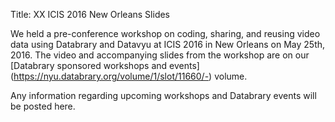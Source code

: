 Title: XX ICIS 2016 New Orleans Slides

We held a pre-conference workshop on coding, sharing, and reusing video data using Databrary and Datavyu at ICIS 2016 in New Orleans on May 25th, 2016. The video and accompanying slides from the workshop are on our [Databrary sponsored workshops and events] (https://nyu.databrary.org/volume/1/slot/11660/-) volume. 

Any information regarding upcoming workshops and Databrary events will be posted here. 
